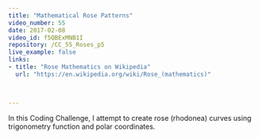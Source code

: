 ```yaml
---
title: "Mathematical Rose Patterns"
video_number: 55
date: 2017-02-08
video_id: f5QBExMNB1I
repository: /CC_55_Roses_p5
live_example: false
links:
- title: "Rose Mathematics on Wikipedia"
  url: "https://en.wikipedia.org/wiki/Rose_(mathematics)"


  
---
```


In this Coding Challenge, I attempt to create rose (rhodonea) curves using trigonometry function and polar coordinates.

